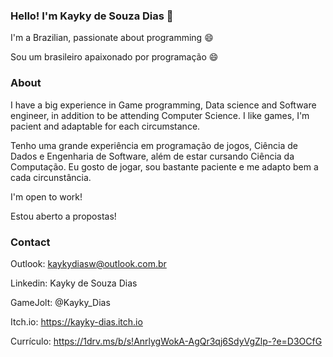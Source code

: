 ### Hello! I'm Kayky de Souza Dias 👋

I'm a Brazilian, passionate about programming 😄

Sou um brasileiro apaixonado por programação 😄

### About

I have a big experience in Game programming, Data science and Software engineer, in addition to be attending Computer Science. I like games, I'm pacient and adaptable for each circumstance.

Tenho uma grande experiência em programação de jogos, Ciência de Dados e Engenharia de Software, além de estar cursando Ciência da Computação. Eu gosto de jogar, sou bastante paciente e me adapto bem a cada circunstância.

I'm open to work!

Estou aberto a propostas!

### Contact

Outlook: kaykydiasw@outlook.com.br

Linkedin: Kayky de Souza Dias

GameJolt: @Kayky_Dias

Itch.io: https://kayky-dias.itch.io

Currículo: https://1drv.ms/b/s!AnrlygWokA-AgQr3qj6SdyVgZlp-?e=D3OCfG
